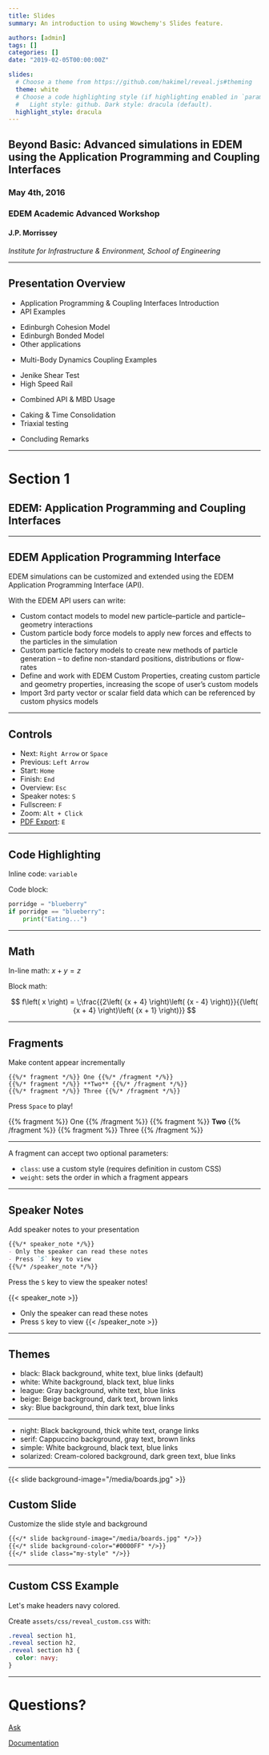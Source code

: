 ```yaml
---
title: Slides
summary: An introduction to using Wowchemy's Slides feature.

authors: [admin]
tags: []
categories: []
date: "2019-02-05T00:00:00Z"

slides:
  # Choose a theme from https://github.com/hakimel/reveal.js#theming
  theme: white
  # Choose a code highlighting style (if highlighting enabled in `params.toml`)
  #   Light style: github. Dark style: dracula (default).
  highlight_style: dracula
---
```


## Beyond Basic: Advanced simulations in EDEM using the Application Programming and Coupling Interfaces

### May 4th, 2016

### EDEM Academic Advanced Workshop

#### **J.P. Morrissey**

*Institute for Infrastructure & Environment, School of Engineering*


---

## Presentation Overview
 - Application Programming & Coupling Interfaces Introduction
 - API Examples
  * Edinburgh Cohesion Model 
  * Edinburgh Bonded Model
  * Other applications
 - Multi-Body Dynamics Coupling Examples
  * Jenike Shear Test
  * High Speed Rail
 - Combined API & MBD Usage
  * Caking & Time Consolidation
  * Triaxial testing
 - Concluding Remarks

---
# Section 1

## EDEM: Application Programming and Coupling Interfaces

---
## EDEM Application Programming Interface

EDEM simulations can be customized and extended using the EDEM Application Programming Interface (API)​.

With the EDEM API users can write:​

 - Custom contact models to model new particle–particle and particle–geometry interactions​
 - Custom particle body force models to apply new forces and effects to the particles in the simulation​
 - Custom particle factory models to create new methods of particle generation – to define non-standard positions, distributions or flow-rates​
 - Define and work with EDEM Custom Properties, creating custom particle and geometry properties, increasing the scope of user’s custom models​
 - Import 3rd party vector or scalar field data which can be referenced by custom physics models


---
## Controls

- Next: `Right Arrow` or `Space`
- Previous: `Left Arrow`
- Start: `Home`
- Finish: `End`
- Overview: `Esc`
- Speaker notes: `S`
- Fullscreen: `F`
- Zoom: `Alt + Click`
- [PDF Export](https://github.com/hakimel/reveal.js#pdf-export): `E`

---

## Code Highlighting

Inline code: `variable`

Code block:
```python
porridge = "blueberry"
if porridge == "blueberry":
    print("Eating...")
```

---

## Math

In-line math: $x + y = z$

Block math:

$$
f\left( x \right) = \;\frac{{2\left( {x + 4} \right)\left( {x - 4} \right)}}{{\left( {x + 4} \right)\left( {x + 1} \right)}}
$$

---

## Fragments

Make content appear incrementally

```
{{%/* fragment */%}} One {{%/* /fragment */%}}
{{%/* fragment */%}} **Two** {{%/* /fragment */%}}
{{%/* fragment */%}} Three {{%/* /fragment */%}}
```

Press `Space` to play!

{{% fragment %}} One {{% /fragment %}}
{{% fragment %}} **Two** {{% /fragment %}}
{{% fragment %}} Three {{% /fragment %}}

---

A fragment can accept two optional parameters:

- `class`: use a custom style (requires definition in custom CSS)
- `weight`: sets the order in which a fragment appears

---

## Speaker Notes

Add speaker notes to your presentation

```markdown
{{%/* speaker_note */%}}
- Only the speaker can read these notes
- Press `S` key to view
{{%/* /speaker_note */%}}
```

Press the `S` key to view the speaker notes!

{{< speaker_note >}}
- Only the speaker can read these notes
- Press `S` key to view
{{< /speaker_note >}}

---

## Themes

- black: Black background, white text, blue links (default)
- white: White background, black text, blue links
- league: Gray background, white text, blue links
- beige: Beige background, dark text, brown links
- sky: Blue background, thin dark text, blue links

---

- night: Black background, thick white text, orange links
- serif: Cappuccino background, gray text, brown links
- simple: White background, black text, blue links
- solarized: Cream-colored background, dark green text, blue links

---

{{< slide background-image="/media/boards.jpg" >}}

## Custom Slide

Customize the slide style and background

```markdown
{{</* slide background-image="/media/boards.jpg" */>}}
{{</* slide background-color="#0000FF" */>}}
{{</* slide class="my-style" */>}}
```

---

## Custom CSS Example

Let's make headers navy colored.

Create `assets/css/reveal_custom.css` with:

```css
.reveal section h1,
.reveal section h2,
.reveal section h3 {
  color: navy;
}
```

---

# Questions?

[Ask](https://github.com/wowchemy/wowchemy-hugo-modules/discussions)

[Documentation](https://wowchemy.com/docs/managing-content/#create-slides)
